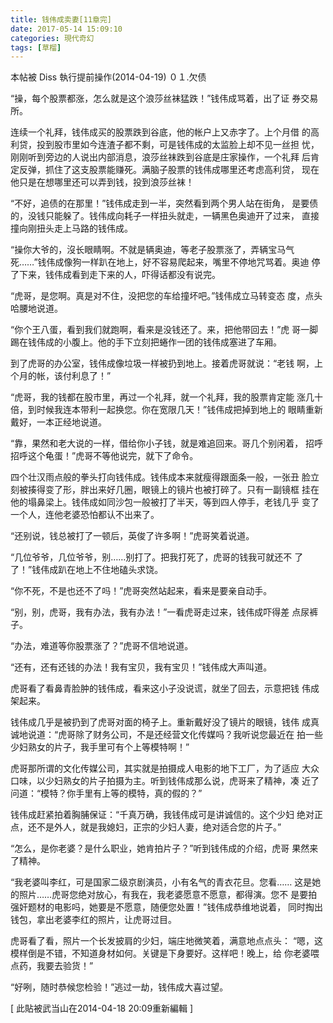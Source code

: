 ```yaml
---
title: 钱伟成卖妻[11章完]
date: 2017-05-14 15:09:10
categories: 現代奇幻
tags: [草榴]
---
```

本帖被 Diss 執行提前操作(2014-04-19)
０１.欠债

“操，每个股票都涨，怎么就是这个浪莎丝袜猛跌！”钱伟成骂着，出了证
券交易所。

连续一个礼拜，钱伟成买的股票跌到谷底，他的帐户上又赤字了。上个月借
的高利贷，投到股市里如今连渣子都不剩，可是钱伟成的太监脸上却不见一丝担
忧，刚刚听到旁边的人说出内部消息，浪莎丝袜跌到谷底是庄家操作，一个礼拜
后肯定反弹，抓住了这支股票能赚死。满脑子股票的钱伟成哪里还考虑高利贷，
现在他只是在想哪里还可以弄到钱，投到浪莎丝袜！

“不好，追债的在那里！”钱伟成走到一半，突然看到两个男人站在街角，
是要债的，没钱只能躲了。钱伟成向耗子一样扭头就走，一辆黑色奥迪开了过来，
直接撞向刚扭头走上马路的钱伟成。

“操你大爷的，沒长眼睛啊。不就是辆奥迪，等老子股票涨了，弄辆宝马气
死……”钱伟成像狗一样趴在地上，好不容易爬起来，嘴里不停地咒骂着。奥迪
停了下来，钱伟成看到走下来的人，吓得话都没有说完。

“虎哥，是您啊。真是对不住，没把您的车给撞坏吧。”钱伟成立马转变态
度，点头哈腰地说道。

“你个王八蛋，看到我们就跑啊，看来是没钱还了。来，把他带回去！”虎
哥一脚踢在钱伟成的小腹上。他的手下立刻把蜷作一团的钱伟成塞进了车厢。

到了虎哥的办公室，钱伟成像垃圾一样被扔到地上。接着虎哥就说：“老钱
啊，上个月的帐，该付利息了！”

“虎哥，我的钱都在股市里，再过一个礼拜，就一个礼拜，我的股票肯定能
涨几十倍，到时候我连本带利一起换您。你在宽限几天！”钱伟成把掉到地上的
眼睛重新戴好，一本正经地说道。

“靠，果然和老大说的一样，借给你小子钱，就是难追回来。哥几个别闲着，
招呼招呼这个龟蛋！”虎哥不等他说完，就下了命令。

四个壮汉雨点般的拳头打向钱伟成。钱伟成本来就瘦得跟面条一般，一张丑
脸立刻被揍得变了形，胖出来好几圈，眼镜上的镜片也被打碎了。只有一副镜框
挂在他的塌鼻梁上。钱伟成如同沙包一般被打了半天，等到四人停手，老钱几乎
变了一个人，连他老婆恐怕都认不出来了。

“还别说，钱总被打了一顿后，英俊了许多啊！”虎哥笑着说道。

“几位爷爷，几位爷爷，别……别打了。把我打死了，虎哥的钱我可就还不
了了！”钱伟成趴在地上不住地磕头求饶。

“你不死，不是也还不了吗！”虎哥突然站起来，看来是要亲自动手。

“别，别，虎哥，我有办法，我有办法！”一看虎哥走过来，钱伟成吓得差
点尿裤子。

“办法，难道等你股票涨了？”虎哥不信地说道。

“还有，还有还钱的办法！我有宝贝，我有宝贝！”钱伟成大声叫道。

虎哥看了看鼻青脸肿的钱伟成，看来这小子没说谎，就坐了回去，示意把钱
伟成架起来。

钱伟成几乎是被扔到了虎哥对面的椅子上。重新戴好没了镜片的眼镜，钱伟
成真诚地说道：“虎哥除了财务公司，不是还经营文化传媒吗？我听说您最近在
拍一些少妇熟女的片子，我手里可有个上等模特啊！”

虎哥那所谓的文化传媒公司，其实就是拍摄成人电影的地下工厂，为了适应
大众口味，以少妇熟女的片子拍摄为主。听到钱伟成那么说，虎哥来了精神，凑
近了问道：“模特？你手里有上等的模特，真的假的？”

钱伟成赶紧拍着胸脯保证：“千真万确，我钱伟成可是讲诚信的。这个少妇
绝对正点，还不是外人，就是我媳妇，正宗的少妇人妻，绝对适合您的片子。”

“怎么，是你老婆？是什么职业，她肯拍片子？”听到钱伟成的介绍，虎哥
果然来了精神。

“我老婆叫李红，可是国家二级京剧演员，小有名气的青衣花旦。您看……
这是她的照片……虎哥您绝对放心，有我在，我老婆愿意不愿意，都得演。您不
是要拍强奸题材的电影吗，她要是不愿意，随便您处置！”钱伟成恭维地说着，
同时掏出钱包，拿出老婆李红的照片，让虎哥过目。

虎哥看了看，照片一个长发披肩的少妇，端庄地微笑着，满意地点点头：
“嗯，这模样倒是不错，不知道身材如何。关键是下身要好。这样吧！晚上，给
你老婆喂点药，我要去验货！”

“好咧，随时恭候您检验！”逃过一劫，钱伟成大喜过望。


[ 此貼被武当山在2014-04-18 20:09重新編輯 ]